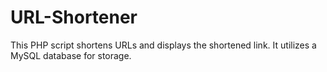# URL-Shortener
This PHP script shortens URLs and displays the shortened link. It utilizes a MySQL database for storage.
